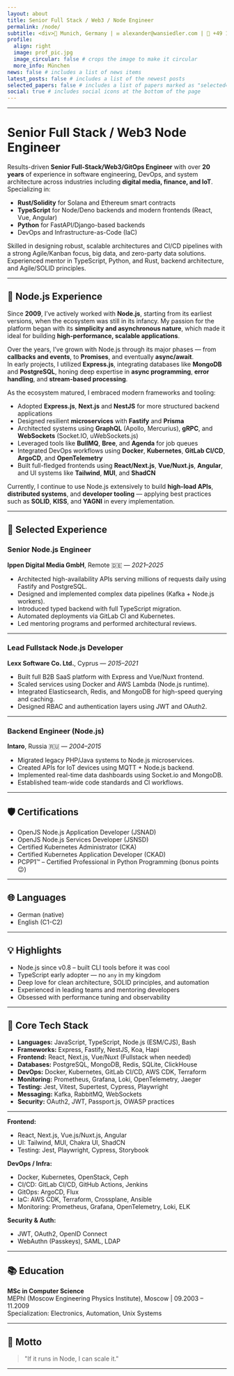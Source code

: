 ```yaml
---
layout: about
title: Senior Full Stack / Web3 / Node Engineer
permalink: /node/
subtitle: <div>📍 Munich, Germany | ✉️ alexander@wansiedler.com | 📱 +49 176 241 64 141  | 🔗 <a href='https://linktr.ee/wansiedler'>linktree</a></div>
profile:
  align: right
  image: prof_pic.jpg
  image_circular: false # crops the image to make it circular
  more_info: München
news: false # includes a list of news items
latest_posts: false # includes a list of the newest posts
selected_papers: false # includes a list of papers marked as "selected={true}"
social: true # includes social icons at the bottom of the page
---
```


---

# Senior Full Stack / Web3 Node Engineer

Results-driven **Senior Full-Stack/Web3/GitOps Engineer** with over **20 years** of experience in software engineering, DevOps, and system architecture across industries including **digital media, finance, and IoT**.  
Specializing in:

- **Rust/Solidity** for Solana and Ethereum smart contracts
- **TypeScript** for Node/Deno backends and modern frontends (React, Vue, Angular)
- **Python** for FastAPI/Django-based backends
- DevOps and Infrastructure-as-Code (IaC)

Skilled in designing robust, scalable architectures and CI/CD pipelines with a strong Agile/Kanban focus, big data, and zero-party data solutions.  
Experienced mentor in TypeScript, Python, and Rust, backend architecture, and Agile/SOLID principles.

---

## 🚀 Node.js Experience

Since **2009**, I’ve actively worked with **Node.js**, starting from its earliest versions, when the ecosystem was still in its infancy. My passion for the platform began with its **simplicity and asynchronous nature**, which made it ideal for building **high-performance, scalable applications**.

Over the years, I’ve grown with Node.js through its major phases — from **callbacks and events**, to **Promises**, and eventually **async/await**.  
In early projects, I utilized **Express.js**, integrating databases like **MongoDB** and **PostgreSQL**, honing deep expertise in **async programming**, **error handling**, and **stream-based processing**.

As the ecosystem matured, I embraced modern frameworks and tooling:

- Adopted **Express.js**, **Next.js** and **NestJS** for more structured backend applications
- Designed resilient **microservices** with **Fastify** and **Prisma**
- Architected systems using **GraphQL** (Apollo, Mercurius), **gRPC**, and **WebSockets** (Socket.IO, uWebSockets.js)
- Leveraged tools like **BullMQ**, **Bree**, and **Agenda** for job queues
- Integrated DevOps workflows using **Docker**, **Kubernetes**, **GitLab CI/CD**, **ArgoCD**, and **OpenTelemetry**
- Built full-fledged frontends using **React/Next.js**, **Vue/Nuxt.js**, **Angular**, and UI systems like **Tailwind**, **MUI**, and **ShadCN**

Currently, I continue to use Node.js extensively to build **high-load APIs**, **distributed systems**, and **developer tooling** — applying best practices such as **SOLID**, **KISS**, and **YAGNI** in every implementation.

---

## 📌 Selected Experience

### **Senior Node.js Engineer**

**Ippen Digital Media GmbH**, Remote 🇩🇪 — _2021–2025_

- Architected high-availability APIs serving millions of requests daily using Fastify and PostgreSQL.
- Designed and implemented complex data pipelines (Kafka + Node.js workers).
- Introduced typed backend with full TypeScript migration.
- Automated deployments via GitLab CI and Kubernetes.
- Led mentoring programs and performed architectural reviews.

---

### **Lead Fullstack Node.js Developer**

**Lexx Software Co. Ltd.**, Cyprus  — _2015–2021_

- Built full B2B SaaS platform with Express and Vue/Nuxt frontend.
- Scaled services using Docker and AWS Lambda (Node.js runtime).
- Integrated Elasticsearch, Redis, and MongoDB for high-speed querying and caching.
- Designed RBAC and authentication layers using JWT and OAuth2.

---

### **Backend Engineer (Node.js)**

**Intaro**, Russia 🇷🇺 — _2004–2015_

- Migrated legacy PHP/Java systems to Node.js microservices.
- Created APIs for IoT devices using MQTT + Node.js backend.
- Implemented real-time data dashboards using Socket.io and MongoDB.
- Established team-wide code standards and CI workflows.

---

## 🛡️ Certifications

- OpenJS Node.js Application Developer (JSNAD)
- OpenJS Node.js Services Developer (JSNSD)
- Certified Kubernetes Administrator (CKA)
- Certified Kubernetes Application Developer (CKAD)
- PCPP1™ – Certified Professional in Python Programming (bonus points 😉)

---

## 🌐 Languages

- German (native)
- English (C1-C2)

---

## 💡 Highlights

- Node.js since v0.8 – built CLI tools before it was cool
- TypeScript early adopter — no `any` in my kingdom
- Deep love for clean architecture, SOLID principles, and automation
- Experienced in leading teams and mentoring developers
- Obsessed with performance tuning and observability

---

## 🧰 Core Tech Stack

- **Languages:** JavaScript, TypeScript, Node.js (ESM/CJS), Bash
- **Frameworks:** Express, Fastify, NestJS, Koa, Hapi
- **Frontend:** React, Next.js, Vue/Nuxt (Fullstack when needed)
- **Databases:** PostgreSQL, MongoDB, Redis, SQLite, ClickHouse
- **DevOps:** Docker, Kubernetes, GitLab CI/CD, AWS CDK, Terraform
- **Monitoring:** Prometheus, Grafana, Loki, OpenTelemetry, Jaeger
- **Testing:** Jest, Vitest, Supertest, Cypress, Playwright
- **Messaging:** Kafka, RabbitMQ, WebSockets
- **Security:** OAuth2, JWT, Passport.js, OWASP practices

---

**Frontend:**

- React, Next.js, Vue.js/Nuxt.js, Angular
- UI: Tailwind, MUI, Chakra UI, ShadCN
- Testing: Jest, Playwright, Cypress, Storybook

**DevOps / Infra:**

- Docker, Kubernetes, OpenStack, Ceph
- CI/CD: GitLab CI/CD, GitHub Actions, Jenkins
- GitOps: ArgoCD, Flux
- IaC: AWS CDK, Terraform, Crossplane, Ansible
- Monitoring: Prometheus, Grafana, OpenTelemetry, Loki, ELK

**Security & Auth:**

- JWT, OAuth2, OpenID Connect
- WebAuthn (Passkeys), SAML, LDAP

---

## 📚 Education

**MSc in Computer Science**  
MEPhI (Moscow Engineering Physics Institute), Moscow | 09.2003 – 11.2009  
Specialization: Electronics, Automation, Unix Systems

[//]: # (**BA in Linguistics**  )

[//]: # (Moscow State Linguistic University | 09.2012 – 11.2016)

---

## 💬 Motto

> "If it runs in Node, I can scale it."

---
